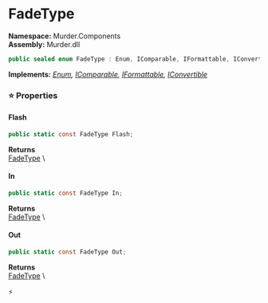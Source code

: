 # FadeType

**Namespace:** Murder.Components \
**Assembly:** Murder.dll

```csharp
public sealed enum FadeType : Enum, IComparable, IFormattable, IConvertible
```

**Implements:** _[Enum](https://learn.microsoft.com/en-us/dotnet/api/System.Enum?view=net-7.0), [IComparable](https://learn.microsoft.com/en-us/dotnet/api/System.IComparable?view=net-7.0), [IFormattable](https://learn.microsoft.com/en-us/dotnet/api/System.IFormattable?view=net-7.0), [IConvertible](https://learn.microsoft.com/en-us/dotnet/api/System.IConvertible?view=net-7.0)_

### ⭐ Properties
#### Flash
```csharp
public static const FadeType Flash;
```

**Returns** \
[FadeType](/Murder/Components/FadeType.html) \
#### In
```csharp
public static const FadeType In;
```

**Returns** \
[FadeType](/Murder/Components/FadeType.html) \
#### Out
```csharp
public static const FadeType Out;
```

**Returns** \
[FadeType](/Murder/Components/FadeType.html) \


⚡